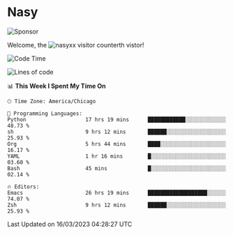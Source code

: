 # Nasy

<!--
<p align="center">
<img height="200" src="https://github-readme-stats.vercel.app/api?username=nasyxx&count_private=true&show_icons=true&theme=dracula&include_all_commits=true"/>
<img height="200" src="https://github-readme-stats.vercel.app/api/top-langs/?username=nasyxx&theme=dracula&hide=html,jupyter+notebook&count_private=true&show_icons=true"/>
</p>

  
----------------
-->

![Sponsor](https://img.shields.io/static/v1.svg?label=Sponsor&message=%E2%9D%A4&logo=GitHub&style=flat&color=pink)
 
Welcome, the ![nasyxx visitor counter](https://count.getloli.com/get/@nasyxx?theme=rule34)th vistor!
 
<!--START_SECTION:waka-->
![Code Time](http://img.shields.io/badge/Code%20Time-3%2C276%20hrs%204%20mins-blue)

![Lines of code](https://img.shields.io/badge/From%20Hello%20World%20I%27ve%20Written-6.2%20million%20lines%20of%20code-blue)

📊 **This Week I Spent My Time On** 

```text
🕑︎ Time Zone: America/Chicago

💬 Programming Languages: 
Python                   17 hrs 19 mins      ████████████░░░░░░░░░░░░░   48.73 % 
sh                       9 hrs 12 mins       ██████░░░░░░░░░░░░░░░░░░░   25.93 % 
Org                      5 hrs 44 mins       ████░░░░░░░░░░░░░░░░░░░░░   16.17 % 
YAML                     1 hr 16 mins        █░░░░░░░░░░░░░░░░░░░░░░░░   03.60 % 
Bash                     45 mins             █░░░░░░░░░░░░░░░░░░░░░░░░   02.14 % 

🔥 Editors: 
Emacs                    26 hrs 19 mins      ███████████████████░░░░░░   74.07 % 
Zsh                      9 hrs 12 mins       ██████░░░░░░░░░░░░░░░░░░░   25.93 % 
```


 Last Updated on 16/03/2023 04:28:27 UTC
<!--END_SECTION:waka-->

<!-- ![visitors](https://visitor-badge.laobi.icu/badge?page_id=nasyxx.nasyxx) -->
